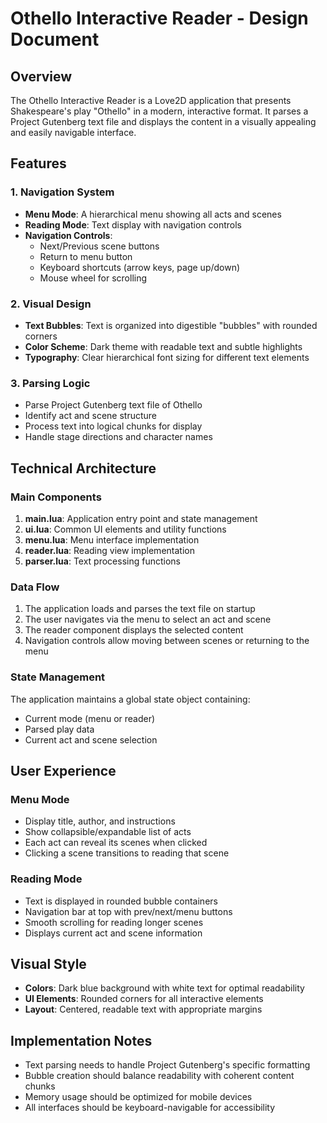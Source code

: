 # Othello Interactive Reader - Design Document

## Overview
The Othello Interactive Reader is a Love2D application that presents Shakespeare's play "Othello" in a modern, interactive format. It parses a Project Gutenberg text file and displays the content in a visually appealing and easily navigable interface.

## Features

### 1. Navigation System
- **Menu Mode**: A hierarchical menu showing all acts and scenes
- **Reading Mode**: Text display with navigation controls
- **Navigation Controls**:
  - Next/Previous scene buttons
  - Return to menu button
  - Keyboard shortcuts (arrow keys, page up/down)
  - Mouse wheel for scrolling

### 2. Visual Design
- **Text Bubbles**: Text is organized into digestible "bubbles" with rounded corners
- **Color Scheme**: Dark theme with readable text and subtle highlights
- **Typography**: Clear hierarchical font sizing for different text elements

### 3. Parsing Logic
- Parse Project Gutenberg text file of Othello
- Identify act and scene structure
- Process text into logical chunks for display
- Handle stage directions and character names

## Technical Architecture

### Main Components
1. **main.lua**: Application entry point and state management
2. **ui.lua**: Common UI elements and utility functions
3. **menu.lua**: Menu interface implementation
4. **reader.lua**: Reading view implementation
5. **parser.lua**: Text processing functions

### Data Flow
1. The application loads and parses the text file on startup
2. The user navigates via the menu to select an act and scene
3. The reader component displays the selected content
4. Navigation controls allow moving between scenes or returning to the menu

### State Management
The application maintains a global state object containing:
- Current mode (menu or reader)
- Parsed play data
- Current act and scene selection

## User Experience

### Menu Mode
- Display title, author, and instructions
- Show collapsible/expandable list of acts
- Each act can reveal its scenes when clicked
- Clicking a scene transitions to reading that scene

### Reading Mode
- Text is displayed in rounded bubble containers
- Navigation bar at top with prev/next/menu buttons
- Smooth scrolling for reading longer scenes
- Displays current act and scene information

## Visual Style
- **Colors**: Dark blue background with white text for optimal readability
- **UI Elements**: Rounded corners for all interactive elements
- **Layout**: Centered, readable text with appropriate margins

## Implementation Notes
- Text parsing needs to handle Project Gutenberg's specific formatting
- Bubble creation should balance readability with coherent content chunks
- Memory usage should be optimized for mobile devices
- All interfaces should be keyboard-navigable for accessibility
